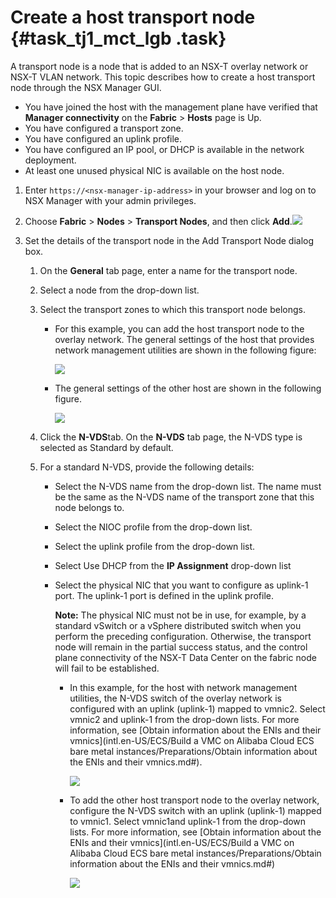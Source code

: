 # Create a host transport node {#task_tj1_mct_lgb .task}

A transport node is a node that is added to an NSX-T overlay network or NSX-T VLAN network. This topic describes how to create a host transport node through the NSX Manager GUI.

-   You have joined the host with the management plane have verified that **Manager connectivity** on the **Fabric** \> **Hosts** page is Up.
-   You have configured a transport zone.
-   You have configured an uplink profile.
-   You have configured an IP pool, or DHCP is available in the network deployment.
-   At least one unused physical NIC is available on the host node.

1.  Enter `https://<nsx-manager-ip-address>` in your browser and log on to NSX Manager with your admin privileges. 
2.   Choose **Fabric** \> **Nodes** \> **Transport Nodes**, and then click **Add**.![](http://static-aliyun-doc.oss-cn-hangzhou.aliyuncs.com/assets/img/85013/154886419036057_en-US.png)

 
3.  Set the details of the transport node in the Add Transport Node dialog box. 
    1.  On the **General** tab page, enter a name for the transport node.
    2.  Select a node from the drop-down list.
    3.  Select the transport zones to which this transport node belongs.
        -   For this example, you can add the host transport node to the overlay network. The general settings of the host that provides network management utilities are shown in the following figure:

            ![](http://static-aliyun-doc.oss-cn-hangzhou.aliyuncs.com/assets/img/85013/154886419036058_en-US.png)

        -   The general settings of the other host are shown in the following figure.

            ![](http://static-aliyun-doc.oss-cn-hangzhou.aliyuncs.com/assets/img/85013/154886419036061_en-US.png)

    4.  Click the **N-VDS**tab. On the **N-VDS** tab page, the N-VDS type is selected as Standard by default.
    5.  For a standard N-VDS, provide the following details:
        -   Select the N-VDS name from the drop-down list. The name must be the same as the N-VDS name of the transport zone that this node belongs to.
        -   Select the NIOC profile from the drop-down list.
        -   Select the uplink profile from the drop-down list.
        -   Select Use DHCP from the **IP Assignment** drop-down list
        -   Select the physical NIC that you want to configure as uplink-1 port. The uplink-1 port is defined in the uplink profile.

            **Note:** The physical NIC must not be in use, for example, by a standard vSwitch or a vSphere distributed switch when you perform the preceding configuration. Otherwise, the transport node will remain in the partial success status, and the control plane connectivity of the NSX-T Data Center on the fabric node will fail to be established.

            -   In this example, for the host with network management utilities, the N-VDS switch of the overlay network is configured with an uplink \(uplink-1\) mapped to vmnic2. Select vmnic2 and uplink-1 from the drop-down lists. For more information, see [Obtain information about the ENIs and their vmnics](intl.en-US/ECS/Build a VMC on Alibaba Cloud ECS bare metal instances/Preparations/Obtain information about the ENIs and their vmnics.md#).

                ![](http://static-aliyun-doc.oss-cn-hangzhou.aliyuncs.com/assets/img/85013/154886419036059_en-US.png)

            -   To add the other host transport node to the overlay network, configure the N-VDS switch with an uplink \(uplink-1\) mapped to vmnic1. Select vmnic1and uplink-1 from the drop-down lists. For more information, see [Obtain information about the ENIs and their vmnics](intl.en-US/ECS/Build a VMC on Alibaba Cloud ECS bare metal instances/Preparations/Obtain information about the ENIs and their vmnics.md#)

                ![](http://static-aliyun-doc.oss-cn-hangzhou.aliyuncs.com/assets/img/85013/154886419036062_en-US.png)


